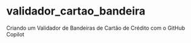 # validador_cartao_bandeira
Criando um Validador de Bandeiras de Cartão de Crédito com o GitHub Copilot
